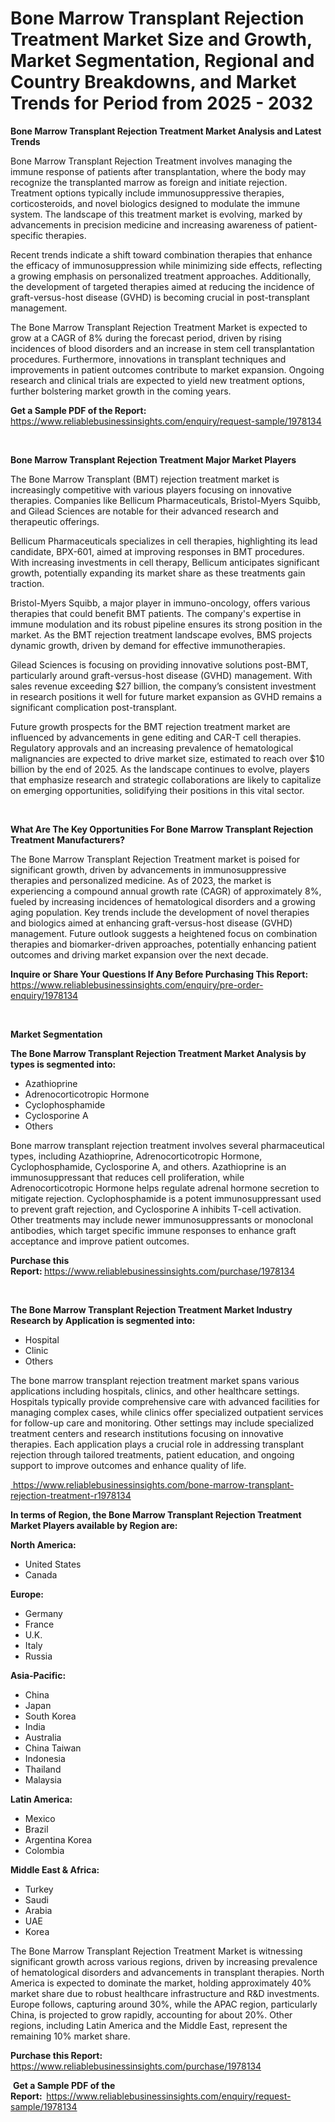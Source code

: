 <p><h1>Bone Marrow Transplant Rejection Treatment Market Size and Growth, Market Segmentation, Regional and Country Breakdowns, and Market Trends for Period from 2025 -  2032</h1></p><p><strong>Bone Marrow Transplant Rejection Treatment Market Analysis and Latest Trends</strong></p>
<p><p>Bone Marrow Transplant Rejection Treatment involves managing the immune response of patients after transplantation, where the body may recognize the transplanted marrow as foreign and initiate rejection. Treatment options typically include immunosuppressive therapies, corticosteroids, and novel biologics designed to modulate the immune system. The landscape of this treatment market is evolving, marked by advancements in precision medicine and increasing awareness of patient-specific therapies. </p><p>Recent trends indicate a shift toward combination therapies that enhance the efficacy of immunosuppression while minimizing side effects, reflecting a growing emphasis on personalized treatment approaches. Additionally, the development of targeted therapies aimed at reducing the incidence of graft-versus-host disease (GVHD) is becoming crucial in post-transplant management.</p><p>The Bone Marrow Transplant Rejection Treatment Market is expected to grow at a CAGR of 8% during the forecast period, driven by rising incidences of blood disorders and an increase in stem cell transplantation procedures. Furthermore, innovations in transplant techniques and improvements in patient outcomes contribute to market expansion. Ongoing research and clinical trials are expected to yield new treatment options, further bolstering market growth in the coming years.</p></p>
<p><strong>Get a Sample PDF of the Report:&nbsp;</strong> <a href="https://www.reliablebusinessinsights.com/enquiry/request-sample/1978134?utm_campaign=2803&utm_medium=2&utm_source=Github&utm_content=ia&utm_term=19042025&utm_id=bone-marrow-transplant-rejection-treatment">https://www.reliablebusinessinsights.com/enquiry/request-sample/1978134</a></p>
<p>&nbsp;</p>
<p><strong>Bone Marrow Transplant Rejection Treatment Major Market Players</strong></p>
<p><p>The Bone Marrow Transplant (BMT) rejection treatment market is increasingly competitive with various players focusing on innovative therapies. Companies like Bellicum Pharmaceuticals, Bristol-Myers Squibb, and Gilead Sciences are notable for their advanced research and therapeutic offerings.</p><p>Bellicum Pharmaceuticals specializes in cell therapies, highlighting its lead candidate, BPX-601, aimed at improving responses in BMT procedures. With increasing investments in cell therapy, Bellicum anticipates significant growth, potentially expanding its market share as these treatments gain traction.</p><p>Bristol-Myers Squibb, a major player in immuno-oncology, offers various therapies that could benefit BMT patients. The company's expertise in immune modulation and its robust pipeline ensures its strong position in the market. As the BMT rejection treatment landscape evolves, BMS projects dynamic growth, driven by demand for effective immunotherapies.</p><p>Gilead Sciences is focusing on providing innovative solutions post-BMT, particularly around graft-versus-host disease (GVHD) management. With sales revenue exceeding $27 billion, the company’s consistent investment in research positions it well for future market expansion as GVHD remains a significant complication post-transplant.</p><p>Future growth prospects for the BMT rejection treatment market are influenced by advancements in gene editing and CAR-T cell therapies. Regulatory approvals and an increasing prevalence of hematological malignancies are expected to drive market size, estimated to reach over $10 billion by the end of 2025. As the landscape continues to evolve, players that emphasize research and strategic collaborations are likely to capitalize on emerging opportunities, solidifying their positions in this vital sector.</p></p>
<p>&nbsp;</p>
<p><strong>What Are The Key Opportunities For Bone Marrow Transplant Rejection Treatment Manufacturers?</strong></p>
<p><p>The Bone Marrow Transplant Rejection Treatment market is poised for significant growth, driven by advancements in immunosuppressive therapies and personalized medicine. As of 2023, the market is experiencing a compound annual growth rate (CAGR) of approximately 8%, fueled by increasing incidences of hematological disorders and a growing aging population. Key trends include the development of novel therapies and biologics aimed at enhancing graft-versus-host disease (GVHD) management. Future outlook suggests a heightened focus on combination therapies and biomarker-driven approaches, potentially enhancing patient outcomes and driving market expansion over the next decade.</p></p>
<p><strong>Inquire or Share Your Questions If Any Before Purchasing This Report:</strong> <a href="https://www.reliablebusinessinsights.com/enquiry/pre-order-enquiry/1978134?utm_campaign=2803&utm_medium=2&utm_source=Github&utm_content=ia&utm_term=19042025&utm_id=bone-marrow-transplant-rejection-treatment">https://www.reliablebusinessinsights.com/enquiry/pre-order-enquiry/1978134</a></p>
<p>&nbsp;</p>
<p><strong>Market Segmentation</strong></p>
<p><strong>The Bone Marrow Transplant Rejection Treatment Market Analysis by types is segmented into:</strong></p>
<p><ul><li>Azathioprine</li><li>Adrenocorticotropic Hormone</li><li>Cyclophosphamide</li><li>Cyclosporine A</li><li>Others</li></ul></p>
<p><p>Bone marrow transplant rejection treatment involves several pharmaceutical types, including Azathioprine, Adrenocorticotropic Hormone, Cyclophosphamide, Cyclosporine A, and others. Azathioprine is an immunosuppressant that reduces cell proliferation, while Adrenocorticotropic Hormone helps regulate adrenal hormone secretion to mitigate rejection. Cyclophosphamide is a potent immunosuppressant used to prevent graft rejection, and Cyclosporine A inhibits T-cell activation. Other treatments may include newer immunosuppressants or monoclonal antibodies, which target specific immune responses to enhance graft acceptance and improve patient outcomes.</p></p>
<p><strong>Purchase this Report:&nbsp;</strong><a href="https://www.reliablebusinessinsights.com/purchase/1978134?utm_campaign=2803&utm_medium=2&utm_source=Github&utm_content=ia&utm_term=19042025&utm_id=bone-marrow-transplant-rejection-treatment">https://www.reliablebusinessinsights.com/purchase/1978134</a></p>
<p>&nbsp;</p>
<p><strong>The Bone Marrow Transplant Rejection Treatment Market Industry Research by Application is segmented into:</strong></p>
<p><ul><li>Hospital</li><li>Clinic</li><li>Others</li></ul></p>
<p><p>The bone marrow transplant rejection treatment market spans various applications including hospitals, clinics, and other healthcare settings. Hospitals typically provide comprehensive care with advanced facilities for managing complex cases, while clinics offer specialized outpatient services for follow-up care and monitoring. Other settings may include specialized treatment centers and research institutions focusing on innovative therapies. Each application plays a crucial role in addressing transplant rejection through tailored treatments, patient education, and ongoing support to improve outcomes and enhance quality of life.</p></p>
<p><a href="https://www.reliablebusinessinsights.com/bone-marrow-transplant-rejection-treatment-r1978134?utm_campaign=2803&utm_medium=2&utm_source=Github&utm_content=ia&utm_term=19042025&utm_id=bone-marrow-transplant-rejection-treatment">&nbsp;https://www.reliablebusinessinsights.com/bone-marrow-transplant-rejection-treatment-r1978134</a></p>
<p><strong>In terms of Region, the Bone Marrow Transplant Rejection Treatment Market Players available by Region are:</strong></p>
<p>
    <p> <strong> North America: </strong>
        <ul>
            <li>United States</li>
            <li>Canada</li>
        </ul>
        </p> 
    <p> <strong> Europe: </strong>
        <ul>
            <li>Germany</li>
            <li>France</li>
            <li>U.K.</li>
            <li>Italy</li>
            <li>Russia</li>
        </ul>
        </p> 
    <p> <strong> Asia-Pacific: </strong>
        <ul>
            <li>China</li>
            <li>Japan</li>
            <li>South Korea</li>
            <li>India</li>
            <li>Australia</li>
            <li>China Taiwan</li>
            <li>Indonesia</li>
            <li>Thailand</li>
            <li>Malaysia</li>
        </ul>
        </p> 
    <p> <strong> Latin America: </strong>
        <ul>
            <li>Mexico</li>
            <li>Brazil</li>
            <li>Argentina Korea</li>
            <li>Colombia</li>
        </ul>
        </p> 
    <p> <strong> Middle East & Africa: </strong>
        <ul>
            <li>Turkey</li>
            <li>Saudi</li>
            <li>Arabia</li>
            <li>UAE</li>
            <li>Korea</li>
        </ul>
    </p>
    </p>
<p><p>The Bone Marrow Transplant Rejection Treatment Market is witnessing significant growth across various regions, driven by increasing prevalence of hematological disorders and advancements in transplant therapies. North America is expected to dominate the market, holding approximately 40% market share due to robust healthcare infrastructure and R&D investments. Europe follows, capturing around 30%, while the APAC region, particularly China, is projected to grow rapidly, accounting for about 20%. Other regions, including Latin America and the Middle East, represent the remaining 10% market share.</p></p>
<p><strong>Purchase this Report: </strong><a href="https://www.reliablebusinessinsights.com/purchase/1978134?utm_campaign=2803&utm_medium=2&utm_source=Github&utm_content=ia&utm_term=19042025&utm_id=bone-marrow-transplant-rejection-treatment">https://www.reliablebusinessinsights.com/purchase/1978134</a></p>
<p>&nbsp;<strong>Get a Sample PDF of the Report:&nbsp;&nbsp;</strong><a href="https://www.reliablebusinessinsights.com/enquiry/request-sample/1978134?utm_campaign=2803&utm_medium=2&utm_source=Github&utm_content=ia&utm_term=19042025&utm_id=bone-marrow-transplant-rejection-treatment">https://www.reliablebusinessinsights.com/enquiry/request-sample/1978134</a></p>
<p><strong></strong></p>
<p><p></p><p></p><p></p></p>
